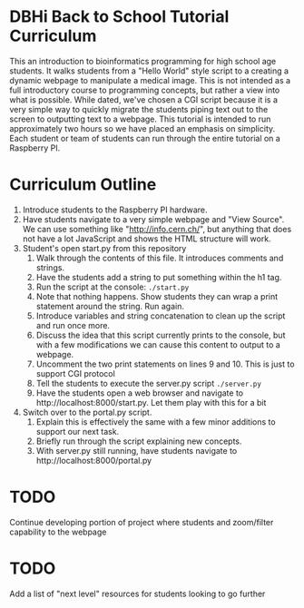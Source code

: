 # DBHi Back to School Tutorial Curriculum

This an introduction to bioinformatics programming for high school age students. It walks students from a "Hello World" style script to a creating a dynamic webpage to manipulate a medical image. This is not intended as a full introductory course to programming concepts, but rather a view into what is possible. While dated, we've chosen a CGI script because it is a very simple way to quickly migrate the students piping text out to the screen to outputting text to a webpage. This tutorial is intended to run approximately two hours so we have placed an emphasis on simplicity. Each student or team of students can run through the entire tutorial on a Raspberry PI.


# Curriculum Outline

1. Introduce students to the Raspberry PI hardware.
1. Have students navigate to a very simple webpage and "View Source". We can use something like "http://info.cern.ch/", but anything that does not have a lot JavaScript and shows the HTML structure will work.
1. Student's open start.py from this repository
    1. Walk through the contents of this file. It introduces comments and strings.
    1. Have the students add a string to put something within the h1 tag.
    1. Run the script at the console: `./start.py`
    1. Note that nothing happens. Show students they can wrap a print statement around the string. Run again.
    1. Introduce variables and string concatenation to clean up the script and run once more.
    1. Discuss the idea that this script currently prints to the console, but with a few modifications we can cause this content to output to a webpage.
    1. Uncomment the two print statements on lines 9 and 10. This is just to support CGI protocol
    1. Tell the students to execute the server.py script `./server.py`
    1. Have the students open a web browser and navigate to http://localhost:8000/start.py. Let them play with this for a bit
1. Switch over to the portal.py script. 
	1. Explain this is effectively the same with a few minor additions to support our next task.
	1. Briefly run through the script explaining new concepts.
	1. With server.py still running, have students navigate to http://localhost:8000/portal.py

# TODO 
Continue developing portion of project where students and zoom/filter capability to the webpage


# TODO
Add a list of "next level" resources for students looking to go further

